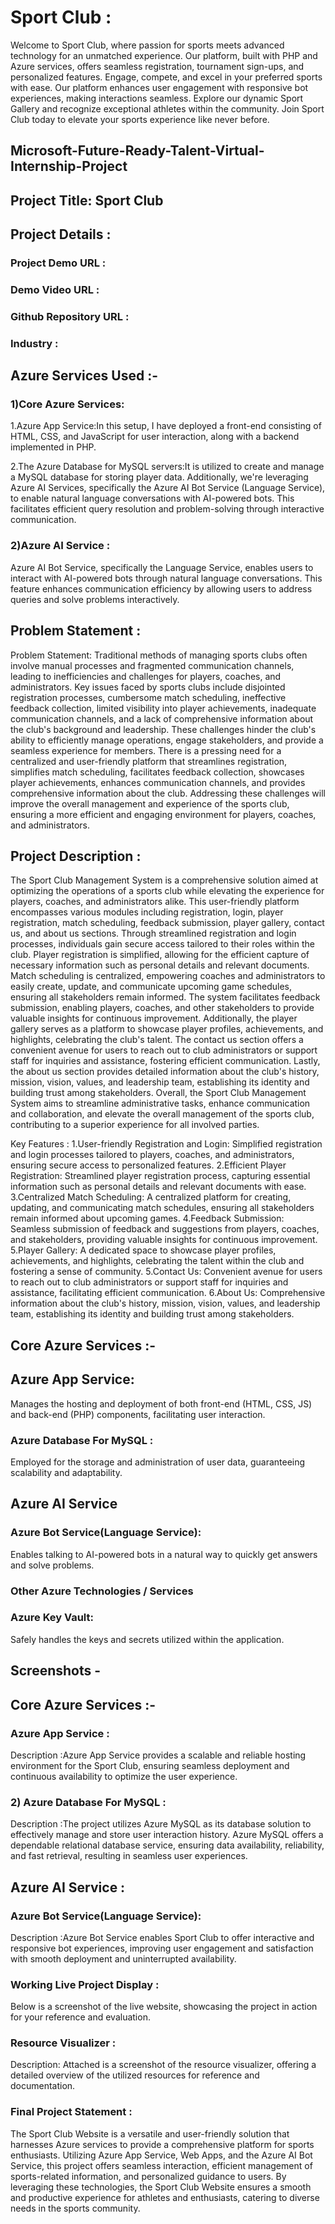 # Sport Club :
Welcome to Sport Club, where passion for sports meets advanced technology for an unmatched experience. Our platform, built with PHP and Azure services, offers seamless registration, tournament sign-ups, and personalized features. Engage, compete, and excel in your preferred sports with ease. Our platform enhances user engagement with responsive bot experiences, making interactions seamless. Explore our dynamic Sport Gallery and recognize exceptional athletes within the community. Join Sport Club today to elevate your sports experience like never before.
## Microsoft-Future-Ready-Talent-Virtual-Internship-Project

## Project Title: Sport Club

## Project Details : 
### Project Demo URL : 
### Demo Video URL :
### Github Repository URL : 
### Industry :

## Azure Services Used :- 
### 1)Core Azure Services:
1.Azure App Service:In this setup, I have deployed a front-end consisting of HTML, CSS, and JavaScript for user interaction, along with a backend implemented in PHP.

2.The Azure Database for MySQL servers:It is utilized to create and manage a MySQL database for storing player data. Additionally, we're leveraging Azure AI Services, specifically the Azure AI Bot Service (Language Service), to enable natural language conversations with AI-powered bots. This facilitates efficient query resolution and problem-solving through interactive communication.
### 2)Azure AI Service :
Azure AI Bot Service, specifically the Language Service, enables users to interact with AI-powered bots through natural language conversations. This feature enhances communication efficiency by allowing users to address queries and solve problems interactively.



## Problem Statement :

Problem Statement: Traditional methods of managing sports clubs often involve manual processes and fragmented communication channels, leading to inefficiencies and challenges for players, coaches, and administrators. Key issues faced by sports clubs include disjointed registration processes, cumbersome match scheduling, ineffective feedback collection, limited visibility into player achievements, inadequate communication channels, and a lack of comprehensive information about the club's background and leadership. These challenges hinder the club's ability to efficiently manage operations, engage stakeholders, and provide a seamless experience for members. There is a pressing need for a centralized and user-friendly platform that streamlines registration, simplifies match scheduling, facilitates feedback collection, showcases player achievements, enhances communication channels, and provides comprehensive information about the club. Addressing these challenges will improve the overall management and experience of the sports club, ensuring a more efficient and engaging environment for players, coaches, and administrators.


## Project Description :
The Sport Club Management System is a comprehensive solution aimed at optimizing the operations of a sports club while elevating the experience for players, coaches, and administrators alike. This user-friendly platform encompasses various modules including registration, login, player registration, match scheduling, feedback submission, player gallery, contact us, and about us sections. Through streamlined registration and login processes, individuals gain secure access tailored to their roles within the club. Player registration is simplified, allowing for the efficient capture of necessary information such as personal details and relevant documents. Match scheduling is centralized, empowering coaches and administrators to easily create, update, and communicate upcoming game schedules, ensuring all stakeholders remain informed. The system facilitates feedback submission, enabling players, coaches, and other stakeholders to provide valuable insights for continuous improvement. Additionally, the player gallery serves as a platform to showcase player profiles, achievements, and highlights, celebrating the club's talent. The contact us section offers a convenient avenue for users to reach out to club administrators or support staff for inquiries and assistance, fostering efficient communication. Lastly, the about us section provides detailed information about the club's history, mission, vision, values, and leadership team, establishing its identity and building trust among stakeholders. Overall, the Sport Club Management System aims to streamline administrative tasks, enhance communication and collaboration, and elevate the overall management of the sports club, contributing to a superior experience for all involved parties.

Key Features :
1.User-friendly Registration and Login: Simplified registration and login processes tailored to players, coaches, and administrators, ensuring secure access to personalized features. 
2.Efficient Player Registration: Streamlined player registration process, capturing essential information such as personal details and relevant documents with ease. 
3.Centralized Match Scheduling: A centralized platform for creating, updating, and communicating match schedules, ensuring all stakeholders remain informed about upcoming games. 
4.Feedback Submission: Seamless submission of feedback and suggestions from players, coaches, and stakeholders, providing valuable insights for continuous improvement. 
5.Player Gallery: A dedicated space to showcase player profiles, achievements, and highlights, celebrating the talent within the club and fostering a sense of community. 
5.Contact Us: Convenient avenue for users to reach out to club administrators or support staff for inquiries and assistance, facilitating efficient communication. 
6.About Us: Comprehensive information about the club's history, mission, vision, values, and leadership team, establishing its identity and building trust among stakeholders.

## Core Azure Services :-

## Azure App Service:
Manages the hosting and deployment of both front-end (HTML, CSS, JS) and back-end (PHP) components, facilitating user interaction.
### Azure Database For MySQL :
Employed for the storage and administration of user data, guaranteeing scalability and adaptability.
## Azure AI Service

### Azure Bot Service(Language Service):
Enables talking to AI-powered bots in a natural way to quickly get answers and solve problems.
### Other Azure Technologies / Services

### Azure Key Vault:
Safely handles the keys and secrets utilized within the application.

## Screenshots -

## Core Azure Services :-

### Azure App Service :
Description :Azure App Service provides a scalable and reliable hosting environment for the Sport Club, ensuring seamless deployment and continuous availability to optimize the user experience.


### 2) Azure Database For MySQL :
Description :The project utilizes Azure MySQL as its database solution to effectively manage and store user interaction history. Azure MySQL offers a dependable relational database service, ensuring data availability, reliability, and fast retrieval, resulting in seamless user experiences.


## Azure AI Service :

### Azure Bot Service(Language Service):
Description :Azure Bot Service enables Sport Club to offer interactive and responsive bot experiences, improving user engagement and satisfaction with smooth deployment and uninterrupted availability.


### Working Live Project Display :

Below is a screenshot of the live website, showcasing the project in action for your reference and evaluation.

### Resource Visualizer :
Description: 
Attached is a screenshot of the resource visualizer, offering a detailed overview of the utilized resources for reference and documentation.

### Final Project Statement :
The Sport Club Website is a versatile and user-friendly solution that harnesses Azure services to provide a comprehensive platform for sports enthusiasts. Utilizing Azure App Service, Web Apps, and the Azure AI Bot Service, this project offers seamless interaction, efficient management of sports-related information, and personalized guidance to users. By leveraging these technologies, the Sport Club Website ensures a smooth and productive experience for athletes and enthusiasts, catering to diverse needs in the sports community.

